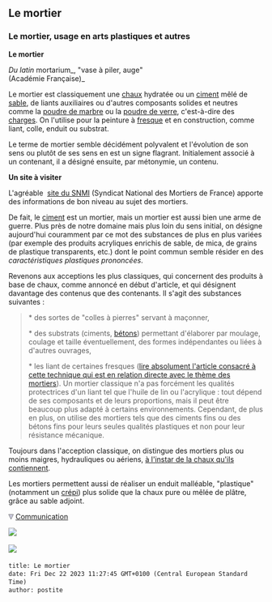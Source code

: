 ## Le mortier
### Le mortier, usage en arts plastiques et autres
 **Le mortier**  

_Du latin_ mortarium_, "vase à piler, auge"  
(Académie Française)_

Le mortier est classiquement une [chaux](chaux.html) hydratée ou un [ciment](ciment.html) mêlé de [sable](sable.html), de liants auxiliaires ou d'autres composants solides et neutres comme la [poudre de marbre](chargesincolores.html#lapoudredemarbre) ou la [poudre de verre](chargesincolores.html#microbillesdeverre), c'est-à-dire des [charges](charges.html). On l'utilise pour la peinture à [fresque](fresque.html) et en construction, comme liant, colle, enduit ou substrat.

Le terme de mortier semble décidément polyvalent et l'évolution de son sens ou plutôt de ses sens en est un signe flagrant. Initialement associé à un contenant, il a désigné ensuite, par métonymie, un contenu.

**Un site à visiter**

L'agréable  [site du SNMI](http://www.snmi.org/) (Syndicat National des Mortiers de France) apporte des informations de bon niveau au sujet des mortiers.

De fait, le [ciment](ciment.html) est un mortier, mais un mortier est aussi bien une arme de guerre. Plus près de notre domaine mais plus loin du sens initial, on désigne aujourd'hui couramment par ce mot des substances de plus en plus variées (par exemple des produits acryliques enrichis de sable, de mica, de grains de plastique transparents, etc.) dont le point commun semble résider en des _caractéristiques plastiques prononcées_.

Revenons aux acceptions les plus classiques, qui concernent des produits à base de chaux, comme annoncé en début d'article, et qui désignent davantage des contenus que des contenants. Il s'agit des substances suivantes :

> \* des sortes de "colles à pierres" servant à maçonner,
> 
> \* des substrats (ciments, [bétons](beton.html)) permettant d'élaborer par moulage, coulage et taille éventuellement, des formes indépendantes ou liées à d'autres ouvrages,
> 
> \* les liant de certaines fresques ([lire absolument l'article consacré à cette technique qui est en relation directe avec le thème des mortiers](fresque.html)). Un mortier classique n'a pas forcément les qualités protectrices d'un liant tel que l'huile de lin ou l'acrylique : tout dépend de ses composants et de leurs proportions, mais il peut être beaucoup plus adapté à certains environnements. Cependant, de plus en plus, on utilise des mortiers tels que des ciments fins ou des bétons fins pour leurs seules qualités plastiques et non pour leur résistance mécanique.

Toujours dans l'acception classique, on distingue des mortiers plus ou moins maigres, hydrauliques ou aériens, [à l'instar de la chaux qu'ils contiennent](chaux.html#grasseoumaigre).

Les mortiers permettent aussi de réaliser un enduit malléable, "plastique" (notamment un [crépi](crepi.html)) plus solide que la chaux pure ou mêlée de plâtre, grâce au sable adjoint.



![](images/flechebas.gif) [Communication](http://www.artrealite.com/annonceurs.htm) 

[![](https://cbonvin.fr/sites/regie.artrealite.com/visuels/campagne1.png)](index-2.html#20131014)

![](https://cbonvin.fr/sites/regie.artrealite.com/visuels/campagne2.png)
```
title: Le mortier
date: Fri Dec 22 2023 11:27:45 GMT+0100 (Central European Standard Time)
author: postite
```

